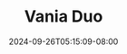 --- 
title: "Vania Duo"
description: "  bokep Vania Duo dood full vidio terbaru"
date: 2024-09-26T05:15:09-08:00
file_code: "5a29xy3szaex"
draft: false
cover: "9y04vox8l4c5wylv.jpg"
tags: ["Vania", "Duo", "bokep-indo", "bokep-viral", "bokep-ig"]
length: 914
fld_id: "1483099"
foldername: "Adila vania telegram"
categories: ["Adila vania telegram"]
views: 0
---